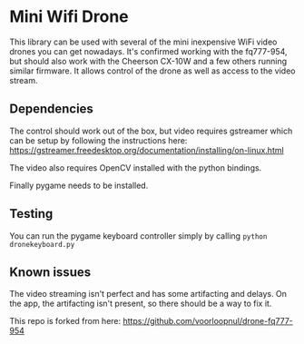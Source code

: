 # Mini Wifi Drone
This library can be used with several of the mini inexpensive WiFi video drones you can get nowadays.  It's confirmed working with the fq777-954, but should also work with the Cheerson CX-10W and a few others running similar firmware.  It allows control of the drone as well as access to the video stream.

## Dependencies
The control should work out of the box, but video requires gstreamer which can be setup by following the instructions here: https://gstreamer.freedesktop.org/documentation/installing/on-linux.html

The video also requires OpenCV installed with the python bindings.

Finally pygame needs to be installed.

## Testing
You can run the pygame keyboard controller simply by calling `python dronekeyboard.py` 

## Known issues
The video streaming isn't perfect and has some artifacting and delays.  On the app, the artifacting isn't present, so there should be a way to fix it.


This repo is forked from here: https://github.com/voorloopnul/drone-fq777-954